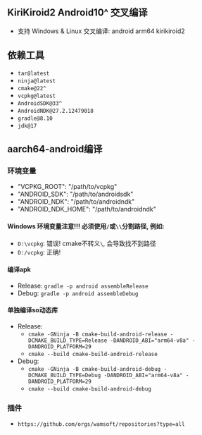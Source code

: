 ## KiriKiroid2 Android10^ 交叉编译
* 支持 Windows & Linux 交叉编译: android arm64 kirikiroid2

## 依赖工具
* `tar@latest`
* `ninja@latest`
* `cmake@22^`
* `vcpkg@latest`
* `AndroidSDK@33^`
* `AndroidNDK@27.2.12479018`
* `gradle@8.10`
* `jdk@17`

## aarch64-android编译

### 环境变量
* "VCPKG_ROOT": "/path/to/vcpkg"
* "ANDROID_SDK": "/path/to/androidsdk"
* "ANDROID_NDK": "/path/to/androidndk"
* "ANDROID_NDK_HOME": "/path/to/androidndk"

#### Windows 环境变量注意!!! 必须使用`/`或`\\`分割路径, 例如:
* `D:\vcpkg`: 错误! cmake不转义`\`, 会导致找不到路径
* `D:/vcpkg`: 正确!

#### 编译apk
* Release: `gradle -p android assembleRelease`
* Debug: `gradle -p android assembleDebug`

#### 单独编译so动态库
* Release: 
  * `cmake -GNinja -B cmake-build-android-release -DCMAKE_BUILD_TYPE=Release -DANDROID_ABI="arm64-v8a" -DANDROID_PLATFORM=29`
  * `cmake --build cmake-build-android-release`
* Debug: 
  * `cmake -GNinja -B cmake-build-android-debug -DCMAKE_BUILD_TYPE=Debug -DANDROID_ABI="arm64-v8a" -DANDROID_PLATFORM=29`
  * `cmake --build cmake-build-android-debug`

### 插件
* `https://github.com/orgs/wamsoft/repositories?type=all`